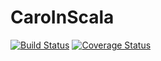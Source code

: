# CaroInScala
[![Build Status](https://travis-ci.org/TheYingThing/CaroInScala.svg?branch=Gui)](https://travis-ci.org/TheYingThing/CaroInScala)
[![Coverage Status](https://coveralls.io/repos/github/TheYingThing/CaroInScala/badge.svg?branch=Gui)](https://coveralls.io/github/TheYingThing/CaroInScala?branch=master)
